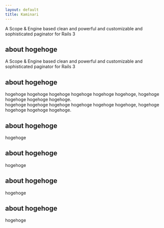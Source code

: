 ```yaml
---
layout: default
title: Kaminari
---
```

A Scope & Engine based clean and powerful and customizable and sophisticated paginator for Rails 3

## about hogehoge

A Scope & Engine based clean and powerful and customizable and sophisticated paginator for Rails 3


## about hogehoge

hogehoge hogehoge hogehoge hogehoge hogehoge hogehoge, hogehoge hogehoge hogehoge hogehoge.<br>hogehoge hogehoge hogehoge hogehoge hogehoge hogehoge, hogehoge hogehoge hogehoge hogehoge.


## about hogehoge

hogehoge

## about hogehoge

hogehoge

## about hogehoge

hogehoge

## about hogehoge

hogehoge
